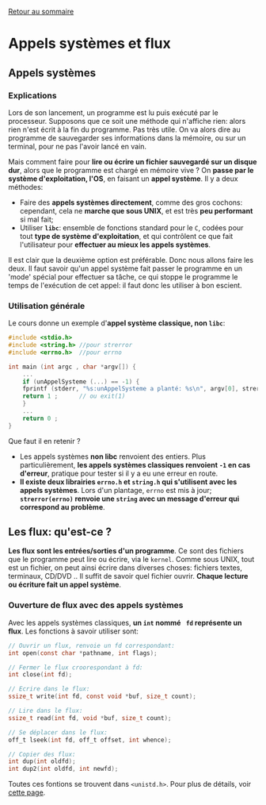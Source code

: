 <a href="http://skutnik.iiens.net/cours/OSS">Retour au sommaire</a>

# Appels systèmes et flux

## Appels systèmes

### Explications

Lors de son lancement, un programme est lu puis exécuté par le processeur. Supposons que ce soit une méthode qui n'affiche rien: alors rien n'est écrit à la fin du programme. Pas très utile. On va alors dire au programme de sauvegarder ses informations dans la mémoire, ou sur un terminal, pour ne pas l'avoir lancé en vain.

Mais comment faire pour __lire ou écrire un fichier sauvegardé sur un disque dur__, alors que le programme est chargé en mémoire vive ? On __passe par le système d'exploitation, l'OS__, en faisant un __appel système__. Il y a deux méthodes:

- Faire des __appels systèmes directement__, comme des gros cochons: cependant, cela ne __marche que sous UNIX__, et est très __peu performant__ si mal fait;
- Utiliser __`libc`__: ensemble de fonctions standard pour le `C`, codées pour tout __type de système d'exploitation__, et qui contrôlent ce que fait l'utilisateur pour __effectuer au mieux les appels systèmes__.

Il est clair que la deuxième option est préférable. Donc nous allons faire les deux. Il faut savoir qu'un appel système fait passer le programme en un 'mode' spécial pour effectuer sa tâche, ce qui stoppe le programme le temps de l'exécution de cet appel: il faut donc les utiliser à bon escient.

### Utilisation générale

Le cours donne un exemple d'__appel système classique, non `libc`__:

```c
#include <stdio.h>
#include <string.h>	//pour strerror
#include <errno.h>	//pour errno

int main (int argc , char *argv[]) {
    ...
    if (unAppelSysteme (...) == -1) {
	fprintf (stderr, "%s:unAppelSysteme a planté: %s\n", argv[0], strerror(errno));
	return 1 ;		// ou exit(1)
    }
    ...
    return 0 ;
}
```

Que faut il en retenir ?

- Les appels systèmes __non libc__ renvoient des entiers. Plus particulièrement, __les appels systèmes classiques renvoient `-1` en cas d'erreur__, pratique pour tester si il y a eu une erreur en route.
- __Il existe deux librairies `errno.h` et `string.h` qui s'utilisent avec les appels systèmes__. Lors d'un plantage, `errno` est mis à jour; __`strerror(errno)` renvoie une `string` avec un message d'erreur qui correspond au problème__.

## Les flux: qu'est-ce ?

__Les flux sont les entrées/sorties d'un programme__. Ce sont des fichiers que le programme peut lire ou écrire, via le `kernel`. Comme sous UNIX, tout est un fichier, on peut ainsi écrire dans diverses choses: fichiers textes, terminaux, CD/DVD .. Il suffit de savoir quel fichier ouvrir. __Chaque lecture ou écriture fait un appel système__.

### Ouverture de flux avec des appels systèmes

Avec les appels systèmes classiques, __un `int` nommé ` fd` représente un flux__. Les fonctions à savoir utiliser sont:

```c
// Ouvrir un flux, renvoie un fd correspondant:
int open(const char *pathname, int flags);

// Fermer le flux croorespondant à fd:
int close(int fd);

// Ecrire dans le flux:
ssize_t write(int fd, const void *buf, size_t count);

// Lire dans le flux:
ssize_t read(int fd, void *buf, size_t count);

// Se déplacer dans le flux:
off_t lseek(int fd, off_t offset, int whence);

// Copier des flux:
int dup(int oldfd);
int dup2(int oldfd, int newfd);
```

Toutes ces fontions se trouvent dans `<unistd.h>`. Pour plus de détails, voir <a href="fonctions.html">cette page</a>.
